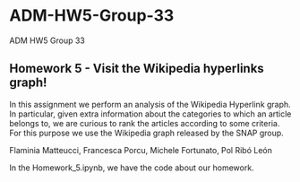 # ADM-HW5-Group-33
ADM HW5 Group 33

## Homework 5 - Visit the Wikipedia hyperlinks graph!
In this assignment we perform an analysis of the Wikipedia Hyperlink graph. In particular, given extra information about the categories to which an article belongs to, we are curious to rank the articles according to some criteria.
For this purpose we use the Wikipedia graph released by the SNAP group.



Flaminia Matteucci, Francesca Porcu, Michele Fortunato, Pol Ribó León 

In the Homework_5.ipynb, we have the code about our homework.

